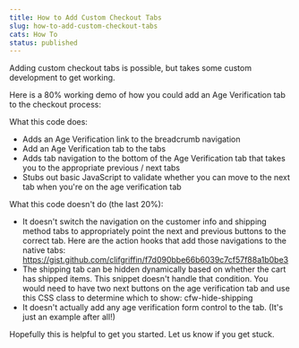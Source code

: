 ```yaml
---
title: How to Add Custom Checkout Tabs
slug: how-to-add-custom-checkout-tabs
cats: How To
status: published
---
```



  <p>
    Adding custom checkout tabs is possible, but takes some custom development to get working.
  </p>
  <p>
    Here is a 80% working demo of how you could add an Age Verification tab to the checkout process:
  </p>
  <script src="https://gist.github.com/clifgriffin/dbf6a26b2ee82787eac9a837f96f45d3.js" type="text/javascript"></script>
  <p>
    What this code does:
  </p>
  <ul>
    <li>Adds an Age Verification link to the breadcrumb navigation
    </li>
    <li>Add an Age Verification tab to the tabs
    </li>
    <li>Adds tab navigation to the bottom of the Age Verification tab that takes you to the appropriate previous / next tabs
    </li>
    <li>Stubs out basic JavaScript to validate whether you can move to the next tab when you're on the age verification tab
    </li>
  </ul>
  <p>
    What this code doesn't do (the last 20%):
  </p>
  <ul>
    <li>It doesn't switch the navigation on the customer info and shipping method tabs to appropriately point the next and previous buttons to the correct tab. Here are the action hooks that add those navigations to the native tabs: <a href="https://gist.github.com/clifgriffin/f7d090bbe66b6039c7cf57f88a1b0be3">https://gist.github.com/clifgriffin/f7d090bbe66b6039c7cf57f88a1b0be3</a>
    </li>
    <li>The shipping tab can be hidden dynamically based on whether the cart has shipped items. This snippet doesn't handle that condition. You would need to have two next buttons on the age verification tab and use this CSS class to determine which to show:&nbsp;cfw-hide-shipping
    </li>
    <li>It doesn't actually add any age verification form control to the tab. (It's just an example after all!)
    </li>
  </ul>
  <p>
    Hopefully this is helpful to get you started. Let us know if you get stuck.
  </p>
